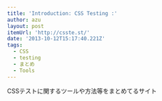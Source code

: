 ```yaml
---
title: 'Introduction: CSS Testing :'
author: azu
layout: post
itemUrl: 'http://csste.st/'
date: '2013-10-12T15:17:40.221Z'
tags:
  - CSS
  - testing
  - まとめ
  - Tools
---
```

CSSテストに関するツールや方法等をまとめてるサイト
